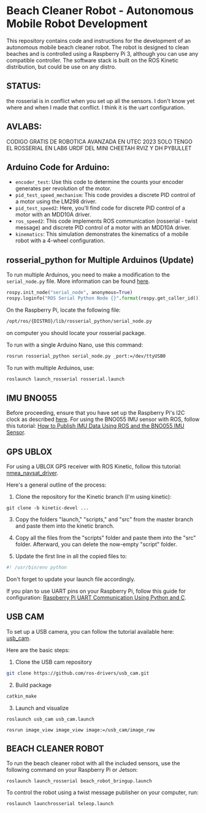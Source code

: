 # Beach Cleaner Robot - Autonomous Mobile Robot Development

This repository contains code and instructions for the development of an autonomous mobile beach cleaner robot. The robot is designed to clean beaches and is controlled using a Raspberry Pi 3, although you can use any compatible controller. The software stack is built on the ROS Kinetic distribution, but could be use on any distro.

## STATUS:
the rosserial is in conflict when you set up all the sensors. I don't know yet where and when I made that conflict. I think it is the uart configuration. 

## AVLABS:
CODIGO GRATIS DE ROBOTICA AVANZADA EN UTEC 2023
SOLO TENGO EL ROSSERIAL EN LAB6
URDF DEL MINI CHEETAH RVIZ Y DH PYBULLET 
 
## Arduino Code for Arduino:

- `encoder_test`: Use this code to determine the counts your encoder generates per revolution of the motor.
- `pid_test_speed_mechanism`: This code provides a discrete PID control of a motor using the LM298 driver.
- `pid_test_speed2`: Here, you'll find code for discrete PID control of a motor with an MDD10A driver.
- `ros_speed2`: This code implements ROS communication (rosserial - twist message) and discrete PID control of a motor with an MDD10A driver.
- `kinematics`: This simulation demonstrates the kinematics of a mobile robot with a 4-wheel configuration.

## rosserial_python for Multiple Arduinos (Update)

To run multiple Arduinos, you need to make a modification to the `serial_node.py` file. More information can be found [here](https://answers.ros.org/question/12684/using-multiple-arduinos-running-multiple-nodes/).

```python
rospy.init_node("serial_node", anonymous=True)
rospy.loginfo("ROS Serial Python Node {}".format(rospy.get_caller_id()))
```

On the Raspberry Pi, locate the following file:

```bash
/opt/ros/{DISTRO}/lib/rosserial_python/serial_node.py
```
on computer you should locate your rosserial package.

To run with a single Arduino Nano, use this command:

```bash
rosrun rosserial_python serial_node.py _port:=/dev/ttyUSB0
```

To run with multiple Arduinos, use:

```bash
roslaunch launch_rosserial rosserial.launch
```

## IMU BNO055

Before proceeding, ensure that you have set up the Raspberry Pi's I2C clock as described [here](https://learn.adafruit.com/circuitpython-on-raspberrypi-linux/i2c-clock-stretching). For using the BNO055 IMU sensor with ROS, follow this tutorial: [How to Publish IMU Data Using ROS and the BNO055 IMU Sensor](https://automaticaddison.com/how-to-publish-imu-data-using-ros-and-the-bno055-imu-sensor/).

## GPS UBLOX

For using a UBLOX GPS receiver with ROS Kinetic, follow this tutorial: [nmea_navsat_driver](http://wiki.ros.org/nmea_navsat_driver).

Here's a general outline of the process:

1. Clone the repository for the Kinetic branch (I'm using kinetic):


```plaintext
git clone -b kinetic-devel ...
```

3. Copy the folders "launch," "scripts," and "src" from the master branch and paste them into the kinetic branch.

4. Copy all the files from the "scripts" folder and paste them into the "src" folder. Afterward, you can delete the now-empty "script" folder.

5. Update the first line in all the copied files to:

``` python
#! /usr/bin/env python
```

Don't forget to update your launch file accordingly.

If you plan to use UART pins on your Raspberry Pi, follow this guide for configuration: [Raspberry Pi UART Communication Using Python and C](https://www.electronicwings.com/raspberry-pi/raspberry-pi-uart-communication-using-python-and-c).

## USB CAM

To set up a USB camera, you can follow the tutorial available here: [usb_cam]( http://wiki.ros.org/usb_cam).

Here are the basic steps:
1. Clone the USB cam repository

``` bash
git clone https://github.com/ros-drivers/usb_cam.git
```
2. Build package
```bash
catkin_make
```
3. Launch and visualize
```
roslaunch usb_cam usb_cam.launch

rosrun image_view image_view image:=/usb_cam/image_raw
```

## BEACH CLEANER ROBOT

To run the beach cleaner robot with all the included sensors, use the following command on your Raspberry Pi or Jetson:

```
roslaunch launch_rosserial beach_robot_bringup.launch
```
To control the robot using a twist message publisher on your computer, run:

```
roslaunch launchrosserial teleop.launch
```
